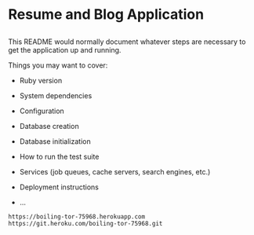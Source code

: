 # Resume and Blog Application
## 
This README would normally document whatever steps are necessary to get the
application up and running.

Things you may want to cover:

* Ruby version

* System dependencies

* Configuration

* Database creation

* Database initialization

* How to run the test suite

* Services (job queues, cache servers, search engines, etc.)

* Deployment instructions

* ...
```
https://boiling-tor-75968.herokuapp.com
https://git.heroku.com/boiling-tor-75968.git
```
